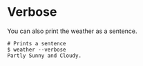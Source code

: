 # Verbose
You can also print the weather as a sentence.
```shell
# Prints a sentence
$ weather --verbose
Partly Sunny and Cloudy.
```
